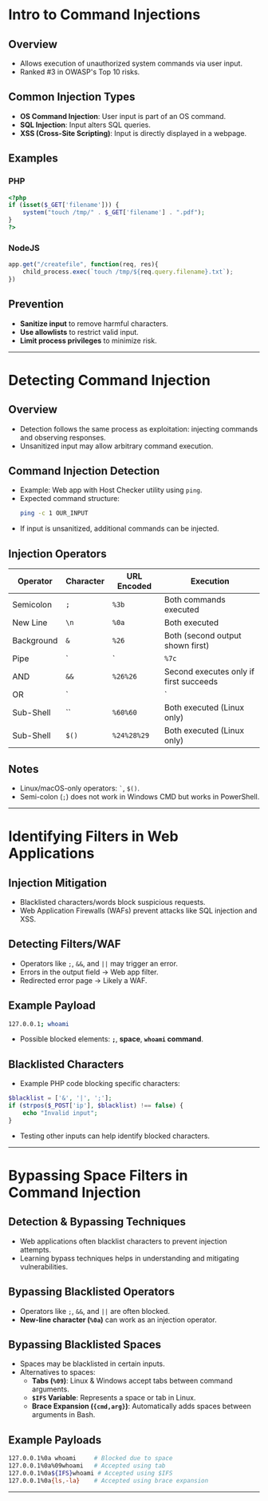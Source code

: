 # Intro to Command Injections
## Overview
- Allows execution of unauthorized system commands via user input.
- Ranked #3 in OWASP's Top 10 risks.

## Common Injection Types
- **OS Command Injection**: User input is part of an OS command.
- **SQL Injection**: Input alters SQL queries.
- **XSS (Cross-Site Scripting)**: Input is directly displayed in a webpage.

## Examples
### PHP
```php
<?php
if (isset($_GET['filename'])) {
    system("touch /tmp/" . $_GET['filename'] . ".pdf");
}
?>
```
### NodeJS
```javascript
app.get("/createfile", function(req, res){
    child_process.exec(`touch /tmp/${req.query.filename}.txt`);
})
```

## Prevention
- **Sanitize input** to remove harmful characters.
- **Use allowlists** to restrict valid input.
- **Limit process privileges** to minimize risk.

---

# Detecting Command Injection

## Overview
- Detection follows the same process as exploitation: injecting commands and observing responses.
- Unsanitized input may allow arbitrary command execution.

## Command Injection Detection
- Example: Web app with Host Checker utility using `ping`.
- Expected command structure:
  ```bash
  ping -c 1 OUR_INPUT
  ```
- If input is unsanitized, additional commands can be injected.

## Injection Operators
| Operator | Character | URL Encoded | Execution |
|----------|----------|-------------|------------|
| Semicolon | `;` | `%3b` | Both commands executed |
| New Line | `\n` | `%0a` | Both executed |
| Background | `&` | `%26` | Both (second output shown first) |
| Pipe | `|` | `%7c` | Second command output shown |
| AND | `&&` | `%26%26` | Second executes only if first succeeds |
| OR | `||` | `%7c%7c` | Second executes only if first fails |
| Sub-Shell | `` ` ` | `%60%60` | Both executed (Linux only) |
| Sub-Shell | `$()` | `%24%28%29` | Both executed (Linux only) |

## Notes
- Linux/macOS-only operators: `` ` ``, `$()`.
- Semi-colon (`;`) does not work in Windows CMD but works in PowerShell.

---

# Identifying Filters in Web Applications

## Injection Mitigation
- Blacklisted characters/words block suspicious requests.
- Web Application Firewalls (WAFs) prevent attacks like SQL injection and XSS.

## Detecting Filters/WAF
- Operators like `;`, `&&`, and `||` may trigger an error.
- Errors in the output field → Web app filter.
- Redirected error page → Likely a WAF.

## Example Payload
```bash
127.0.0.1; whoami
```
- Possible blocked elements: **`;`**, **space**, **`whoami` command**.

## Blacklisted Characters
- Example PHP code blocking specific characters:
```php
$blacklist = ['&', '|', ';'];
if (strpos($_POST['ip'], $blacklist) !== false) {
    echo "Invalid input";
}
```
- Testing other inputs can help identify blocked characters.

---

# Bypassing Space Filters in Command Injection

## Detection & Bypassing Techniques
- Web applications often blacklist characters to prevent injection attempts.
- Learning bypass techniques helps in understanding and mitigating vulnerabilities.

## Bypassing Blacklisted Operators
- Operators like `;`, `&&`, and `||` are often blocked.
- **New-line character (`%0a`)** can work as an injection operator.

## Bypassing Blacklisted Spaces
- Spaces may be blacklisted in certain inputs.
- Alternatives to spaces:
  - **Tabs (`%09`)**: Linux & Windows accept tabs between command arguments.
  - **`$IFS` Variable**: Represents a space or tab in Linux.
  - **Brace Expansion (`{cmd,arg}`)**: Automatically adds spaces between arguments in Bash.

## Example Payloads
```bash
127.0.0.1%0a whoami     # Blocked due to space
127.0.0.1%0a%09whoami   # Accepted using tab
127.0.0.1%0a${IFS}whoami # Accepted using $IFS
127.0.0.1%0a{ls,-la}    # Accepted using brace expansion
```
---

